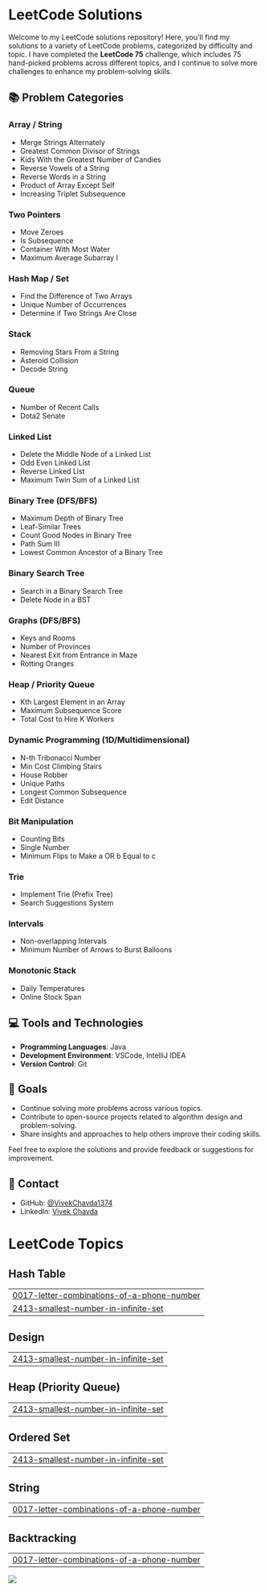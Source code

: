 # LeetCode Solutions

Welcome to my LeetCode solutions repository! Here, you'll find my solutions to a variety of LeetCode problems, categorized by difficulty and topic. I have completed the **LeetCode 75** challenge, which includes 75 hand-picked problems across different topics, and I continue to solve more challenges to enhance my problem-solving skills.


## 📚 Problem Categories

### Array / String
- Merge Strings Alternately
- Greatest Common Divisor of Strings
- Kids With the Greatest Number of Candies
- Reverse Vowels of a String
- Reverse Words in a String
- Product of Array Except Self
- Increasing Triplet Subsequence

### Two Pointers
- Move Zeroes
- Is Subsequence
- Container With Most Water
- Maximum Average Subarray I

### Hash Map / Set
- Find the Difference of Two Arrays
- Unique Number of Occurrences
- Determine if Two Strings Are Close

### Stack
- Removing Stars From a String
- Asteroid Collision
- Decode String

### Queue
- Number of Recent Calls
- Dota2 Senate

### Linked List
- Delete the Middle Node of a Linked List
- Odd Even Linked List
- Reverse Linked List
- Maximum Twin Sum of a Linked List

### Binary Tree (DFS/BFS)
- Maximum Depth of Binary Tree
- Leaf-Similar Trees
- Count Good Nodes in Binary Tree
- Path Sum III
- Lowest Common Ancestor of a Binary Tree

### Binary Search Tree
- Search in a Binary Search Tree
- Delete Node in a BST

### Graphs (DFS/BFS)
- Keys and Rooms
- Number of Provinces
- Nearest Exit from Entrance in Maze
- Rotting Oranges

### Heap / Priority Queue
- Kth Largest Element in an Array
- Maximum Subsequence Score
- Total Cost to Hire K Workers

### Dynamic Programming (1D/Multidimensional)
- N-th Tribonacci Number
- Min Cost Climbing Stairs
- House Robber
- Unique Paths
- Longest Common Subsequence
- Edit Distance

### Bit Manipulation
- Counting Bits
- Single Number
- Minimum Flips to Make a OR b Equal to c

### Trie
- Implement Trie (Prefix Tree)
- Search Suggestions System

### Intervals
- Non-overlapping Intervals
- Minimum Number of Arrows to Burst Balloons

### Monotonic Stack
- Daily Temperatures
- Online Stock Span

## 💻 Tools and Technologies

- **Programming Languages**: Java
- **Development Environment**: VSCode, IntelliJ IDEA
- **Version Control**: Git

## 🎯 Goals

- Continue solving more problems across various topics.
- Contribute to open-source projects related to algorithm design and problem-solving.
- Share insights and approaches to help others improve their coding skills.

Feel free to explore the solutions and provide feedback or suggestions for improvement.

## 📢 Contact

- GitHub: [@VivekChavda1374](https://github.com/Vivekchavda1374)
- LinkedIn: [Vivek Chavda](https://www.linkedin.com/in/vivek-chavda-018380220/)

<!---LeetCode Topics Start-->
# LeetCode Topics
## Hash Table
|  |
| ------- |
| [0017-letter-combinations-of-a-phone-number](https://github.com/Vivekchavda1374/Leet-Code-75_Ace_coding_question_in_java/tree/master/0017-letter-combinations-of-a-phone-number) |
| [2413-smallest-number-in-infinite-set](https://github.com/Vivekchavda1374/Leet-Code-75_Ace_coding_question_in_java/tree/master/2413-smallest-number-in-infinite-set) |
## Design
|  |
| ------- |
| [2413-smallest-number-in-infinite-set](https://github.com/Vivekchavda1374/Leet-Code-75_Ace_coding_question_in_java/tree/master/2413-smallest-number-in-infinite-set) |
## Heap (Priority Queue)
|  |
| ------- |
| [2413-smallest-number-in-infinite-set](https://github.com/Vivekchavda1374/Leet-Code-75_Ace_coding_question_in_java/tree/master/2413-smallest-number-in-infinite-set) |
## Ordered Set
|  |
| ------- |
| [2413-smallest-number-in-infinite-set](https://github.com/Vivekchavda1374/Leet-Code-75_Ace_coding_question_in_java/tree/master/2413-smallest-number-in-infinite-set) |
## String
|  |
| ------- |
| [0017-letter-combinations-of-a-phone-number](https://github.com/Vivekchavda1374/Leet-Code-75_Ace_coding_question_in_java/tree/master/0017-letter-combinations-of-a-phone-number) |
## Backtracking
|  |
| ------- |
| [0017-letter-combinations-of-a-phone-number](https://github.com/Vivekchavda1374/Leet-Code-75_Ace_coding_question_in_java/tree/master/0017-letter-combinations-of-a-phone-number) |
<!---LeetCode Topics End-->

<img src="https://t.bkit.co/w_67580b322fc53.gif" />
